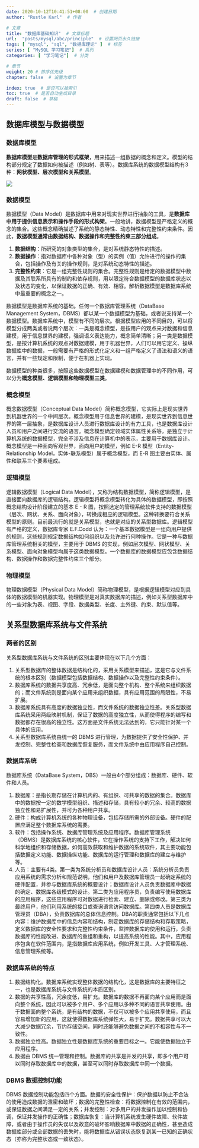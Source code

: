 ```yaml
---
date: 2020-10-12T10:41:51+08:00  # 创建日期
author: "Rustle Karl"  # 作者

# 文章
title: "数据库基础知识"  # 文章标题
url:  "posts/mysql/abc/principle"  # 设置网页永久链接
tags: [ "mysql", "sql", "数据库理论" ]  # 标签
series: [ "MySQL 学习笔记"]  # 系列
categories: [ "学习笔记"]  # 分类

# 章节
weight: 20 # 排序优先级
chapter: false  # 设置为章节

index: true  # 是否可以被索引
toc: true  # 是否自动生成目录
draft: false  # 草稿
---
```


## 数据库模型与数据模型

### 数据库模型

**数据库模型**是**数据库管理的形式框架**，用来描述一组数据的概念和定义。模型的结构部分规定了数据如何被描述（例如树、表等）。数据库系统的数据模型结构有3种：**网状模型、层次模型和关系模型**。

![](../imgs/model.png)

### 数据模型

数据模型（Data Model）是数据库中用来对现实世界进行抽象的工具，是**数据库中用于提供信息表示和操作手段的形式构架**。一般地讲，数据模型是严格定义的概念的集合。这些概念精确描述了系统的静态特性、动态特性和完整性约束条件。因此，**数据模型通常由数据结构、数据操作和完整性约束三部分组成**。

1. **数据结构**：所研究的对象类型的集合，是对系统静态特性的描述。
2. **数据操作**：指对数据库中各种对象（型）的实例（值）允许进行的操作的集合，包括操作及有关的操作规则，是对系统动态特性的描述。
3. **完整性约束**：它是一组完整性规则的集合。完整性规则是给定的数据模型中数据及其联系所具有的制约和依存规则，用以限定符合数据模型的数据库状态以及状态的变化，以保证数据的正确、有效、相容。解析数据模型是数据库系统中最重要的概念之一。

数据模型是数据库系统的基础。任何一个数据库管理系统（DataBase Management System，DBMS）都以某一个数据模型为基础，或者说支持某一个数据模型。数据库系统中，模型有不同的层次。根据模型应用的不同目的，可以将模型分成两类或者说两个层次：一类是概念模型，是按用户的观点来对数据和信息建模，用于信息世界的建模，强调语义表达能力，概念简单清晰；另一类是数据模型，是按计算机系统的观点对数据建模，用于机器世界，人们可以用它定义、操纵数据库中的数据，一般需要有严格的形式化定义和一组严格定义了语法和语义的语言，并有一些规定和限制，便于在机器上实现。

数据模型的种类很多，按照这些数据模型在数据建模和数据管理中的不同作用，可以分为**概念模型、逻辑模型和物理模型三类**。

### 概念模型

概念数据模型（Conceptual Data Model）简称概念模型，它实际上是现实世界到机器世界的一个中间层次。概念模型用于信息世界的建模，是现实世界到信息世界的第一层抽象，是数据库设计人员进行数据库设计的有力工具，也是数据库设计人员和用户之间进行交流的语言。概念模型确定领域实体属性关系等，是独立于计算机系统的数据模型，完全不涉及信息在计算机中的表示，主要用于数据库设计。概念模型是一种面向客观世界，面向用户的模型，例如 E-R 模型（Entity-Relationship Model，实体-联系模型）属于概念模型，而 E-R 图主要由实体、属性和联系三个要素组成。

### 逻辑模型

逻辑数据模型（Logical Data Model），又称为结构数据模型，简称逻辑模型，是直接面向数据库的逻辑结构。逻辑模型将概念模型转化为具体的数据模型，即按照概念结构设计阶段建立的基本 E - R 图，按照选定的管理系统软件支持的数据模型（层次、网状、关系、面向对象），转换成相应的逻辑模型。这种转换要符合关系模型的原则。目前最流行的就是关系模型，也就是对应的关系型数据库。逻辑模型有严格的定义，数据库专家 E.F.Codd 认为：一个基本数据模型是一组向用户提供的规则，这些规则规定数据结构如何组织以及允许进行何种操作。它是一种与数据库管理系统相关的模型，主要用于 DBMS 的实现，例如层次模型、网状模型、关系模型、面向对象模型均属于这类数据模型。一个数据库的数据模型应包含数据结构、数据操作和数据完整性约束三个部分。

### 物理模型

物理数据模型（Physical Data Model）简称物理模型，是根据逻辑模型对应到具体的数据模型的机器实现。物理模型是对真实数据库的描述，例如关系型数据库中的一些对象为表、视图、字段、数据类型、长度、主外键、约束、默认值等。

## 关系型数据库系统与文件系统

### 两者的区别

关系型数据库系统与文件系统的区别主要体现在以下几个方面：

1. 关系型数据库的整体数据是结构化的，采用关系模型来描述，这是它与文件系统的根本区别（数据模型包括数据结构、数据操作以及完整性约束条件）。
2. 数据库系统的数据共享度高、冗余低，是面向整个机构、整个系统来组织数据的；而文件系统则是面向某个应用来组织数据，具有应用范围的局限性，不易扩展。
3. 数据库系统具有高度的数据独立性，而文件系统的数据独立性差。关系型数据库系统采用两级映射机制，保证了数据的高度独立性，从而使得程序的编写和数据都存在很高的独立性。这方面是文件系统无法达到的，它只能针对某一个具体的应用。
4. 关系型数据库系统由统一的 DBMS 进行管理，为数据提供了安全性保护、并发控制、完整性检查和数据库恢复服务，而文件系统中由应用程序自己控制。

### 数据库系统

数据库系统（DataBase System，DBS）一般由4个部分组成：数据库、硬件、软件和人员。

1. 数据库：是指长期存储在计算机内的、有组织、可共享的数据的集合。数据库中的数据按一定的数学模型组织、描述和存储，具有较小的冗余、较高的数据独立性和易扩展性，并可为各种用户共享。
2. 硬件：构成计算机系统的各种物理设备，包括存储所需的外部设备。硬件的配置应满足整个数据库系统的需要。
3. 软件：包括操作系统、数据库管理系统及应用程序。数据库管理系统（DBMS）是数据库系统的核心软件，它在操作系统的支持下工作，解决如何科学地组织和存储数据，如何高效获取和维护数据的系统软件，其主要功能包括数据定义功能、数据操纵功能、数据库的运行管理和数据库的建立与维护等。
4. 人员：主要有4类。第一类为系统分析员和数据库设计人员：系统分析员负责应用系统的需求分析和规范说明，他们和用户及数据库管理员一起确定系统的硬件配置，并参与数据库系统的概要设计；数据库设计人员负责数据库中数据的确定、数据库各级模式的设计。第二类为应用程序员，负责编写使用数据库的应用程序，这些应用程序可对数据进行检索、建立、删除或修改。第三类为最终用户，他们利用系统的接口或查询语言访问数据库。第四类人员是数据库管理员（DBA），负责数据库的总体信息控制。DBA的职责通常包括以下几点内容：维护数据库中的信息内容和结构，制定数据库的存储结构和存取策略，定义数据库的安全性要求和完整性约束条件，监控数据库的使用和运行，负责数据库的性能改进、数据库的重组和重构，以提高系统的性能。其中，应用程序包含在软件范围内，是指数据库应用系统，例如开发工具、人才管理系统、信息管理系统等。

### 数据库系统的特点

1. 数据结构化。数据库系统实现整体数据的结构化，这是数据库的主要特征之一，也是数据库系统与文件系统的本质区别。
2. 数据的共享性高，冗余度低，易扩充。数据库的数据不再面向某个应用而是面向整个系统，因此可以被多个用户、多个应用以多种不同的语言共享使用。由于数据面向整个系统，是有结构的数据，不仅可以被多个应用共享使用，而且容易增加新的应用，这就使得数据库系统弹性大，易于扩充。数据共享可以大大减少数据冗余，节约存储空间，同时还能够避免数据之间的不相容性与不一致性。
3. 数据独立性高。数据独立性是数据库系统的重要目标之一。它能使数据独立于应用程序。
4. 数据由 DBMS 统一管理和控制。数据库的共享是并发的共享，即多个用户可以同时存取数据库中的数据，甚至可以同时存取数据库中同一个数据。

### DBMS 数据控制功能

DBMS 数据控制功能包括四个方面。数据的安全性保护：保护数据以防止不合法的使用造成数据的泄密和破坏；数据的完整性检查：将数据控制在有效的范围内，或保证数据之间满足一定的关系；并发控制：对多用户的并发操作加以控制和协调，保证并发操作的正确性；数据库恢复：当计算机系统发生硬件故障、软件故障，或者由于操作员的失误以及故意的破坏影响数据库中数据的正确性，甚至造成数据库部分或全部数据的丢失时，能将数据库从错误状态恢复到某一已知的正确状态（亦称为完整状态或一致状态）。
